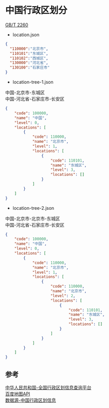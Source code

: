 # 中国行政区划分

[GB/T 2260](http://www.gb688.cn/bzgk/gb/newGbInfo?hcno=C9C488FD717AFDCD52157F41C3302C6D)

* location.json

```json
{
  "110000":"北京市",
  "110101":"东城区",
  "110102":"西城区",
  "130000":"河北省",
  "130100":"石家庄市"
}
```

* location-tree-1.json

中国-北京市-东城区  
中国-河北省-石家庄市-长安区  

```json
{
    "code": 100000,
    "name": "中国",
    "level": 0,
    "locations": [
        {
            "code": 110000,
            "name": "北京市",
            "level": 1,
            "locations": [
                {
                    "code": 110101,
                    "name": "东城区",
                    "level": 3,
                    "locations": []
                }
            ]
        }
    ]
}
```

* location-tree-2.json

中国-北京市-北京市-东城区  
中国-河北省-石家庄市-长安区  

```json
{
    "code": 100000,
    "name": "中国",
    "level": 0,
    "locations": [
        {
            "code": 110000,
            "name": "北京市",
            "level": 1,
            "locations": [
                {
                    "code": 110000,
                    "name": "北京市",
                    "level": 2,
                    "locations": [
                        {
                            "code": 110101,
                            "name": "东城区",
                            "level": 3,
                            "locations": []
                        }
                    ]
                }
            ]
        }
    ]
}
```

## 参考

[中华人民共和国-全国行政区划信息查询平台](http://xzqh.mca.gov.cn/map)   
[百度地图API](http://api.map.baidu.com/lbsapi/getpoint/)  
[数据源-中国行政区划信息](https://github.com/mumuy/data_location)  
